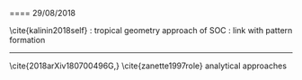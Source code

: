 




====
29/08/2018

\cite{kalinin2018self} : tropical geometry approach of SOC : link with pattern formation



------

\cite{2018arXiv180700496G,}
\cite{zanette1997role}
analytical approaches

